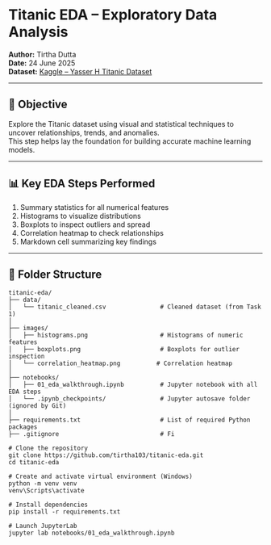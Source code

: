 # Titanic EDA – Exploratory Data Analysis

**Author:** Tirtha Dutta  
**Date:** 24 June 2025  
**Dataset:** [Kaggle – Yasser H Titanic Dataset](https://www.kaggle.com/datasets/yasserh/titanic-dataset)

---

## 🎯 Objective

Explore the Titanic dataset using visual and statistical techniques to uncover relationships, trends, and anomalies.  
This step helps lay the foundation for building accurate machine learning models.

---

## 📊 Key EDA Steps Performed

1. Summary statistics for all numerical features  
2. Histograms to visualize distributions  
3. Boxplots to inspect outliers and spread  
4. Correlation heatmap to check relationships  
5. Markdown cell summarizing key findings

---

## 📁 Folder Structure

```text
titanic-eda/
├── data/
│   └── titanic_cleaned.csv               # Cleaned dataset (from Task 1)
│
├── images/
│   ├── histograms.png                    # Histograms of numeric features
│   ├── boxplots.png                      # Boxplots for outlier inspection
│   └── correlation_heatmap.png          # Correlation heatmap
│
├── notebooks/
│   ├── 01_eda_walkthrough.ipynb          # Jupyter notebook with all EDA steps
│   └── .ipynb_checkpoints/               # Jupyter autosave folder (ignored by Git)
│
├── requirements.txt                      # List of required Python packages
├── .gitignore                            # Fi

# Clone the repository
git clone https://github.com/tirtha103/titanic-eda.git
cd titanic-eda

# Create and activate virtual environment (Windows)
python -m venv venv
venv\Scripts\activate

# Install dependencies
pip install -r requirements.txt

# Launch JupyterLab
jupyter lab notebooks/01_eda_walkthrough.ipynb
